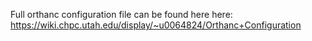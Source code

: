 Full orthanc configuration file can be found here here:
https://wiki.chpc.utah.edu/display/~u0064824/Orthanc+Configuration
